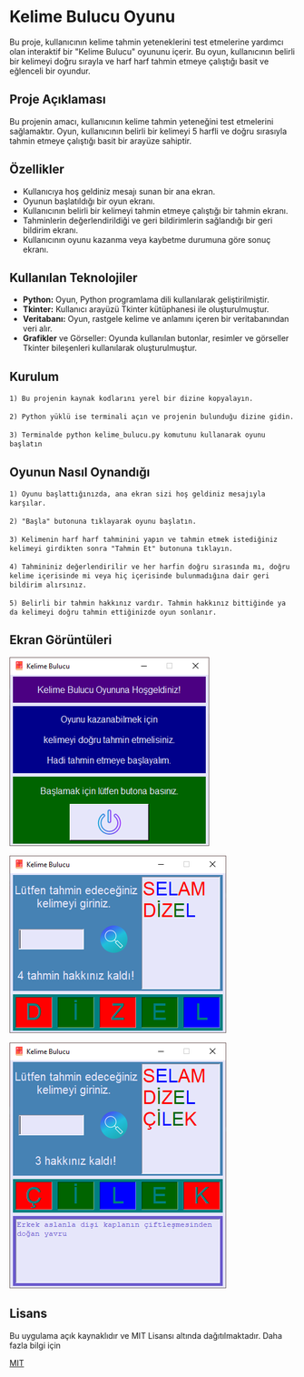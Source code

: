 
# Kelime Bulucu Oyunu

Bu proje, kullanıcının kelime tahmin yeteneklerini test etmelerine yardımcı olan interaktif bir "Kelime Bulucu" oyununu içerir. Bu oyun, kullanıcının belirli bir kelimeyi doğru sırayla ve harf harf tahmin etmeye çalıştığı basit ve eğlenceli bir oyundur.




## Proje Açıklaması

Bu projenin amacı, kullanıcının kelime tahmin yeteneğini test etmelerini sağlamaktır. Oyun, kullanıcının belirli bir kelimeyi 5 harfli ve doğru sırasıyla tahmin etmeye çalıştığı basit bir arayüze sahiptir.



  
## Özellikler

- Kullanıcıya hoş geldiniz mesajı sunan bir ana ekran.
- Oyunun başlatıldığı bir oyun ekranı.
- Kullanıcının belirli bir kelimeyi tahmin etmeye çalıştığı bir tahmin ekranı.
- Tahminlerin değerlendirildiği ve geri bildirimlerin sağlandığı bir geri bildirim ekranı.
- Kullanıcının oyunu kazanma veya kaybetme durumuna göre sonuç ekranı.



  
## Kullanılan Teknolojiler

- **Python:** Oyun, Python programlama dili kullanılarak geliştirilmiştir.
- **Tkinter:** Kullanıcı arayüzü Tkinter kütüphanesi ile oluşturulmuştur.
- **Veritabanı:** Oyun, rastgele kelime ve anlamını içeren bir veritabanından veri alır.
- **Grafikler** ve Görseller: Oyunda kullanılan butonlar, resimler ve görseller Tkinter bileşenleri kullanılarak oluşturulmuştur.

  
## Kurulum 

    1) Bu projenin kaynak kodlarını yerel bir dizine kopyalayın.

    2) Python yüklü ise terminali açın ve projenin bulunduğu dizine gidin.

    3) Terminalde python kelime_bulucu.py komutunu kullanarak oyunu başlatın

    
## Oyunun Nasıl Oynandığı

    1) Oyunu başlattığınızda, ana ekran sizi hoş geldiniz mesajıyla karşılar.
    
    2) "Başla" butonuna tıklayarak oyunu başlatın.
    
    3) Kelimenin harf harf tahminini yapın ve tahmin etmek istediğiniz kelimeyi girdikten sonra "Tahmin Et" butonuna tıklayın.
    
    4) Tahmininiz değerlendirilir ve her harfin doğru sırasında mı, doğru kelime içerisinde mi veya hiç içerisinde bulunmadığına dair geri bildirim alırsınız.
    
    5) Belirli bir tahmin hakkınız vardır. Tahmin hakkınız bittiğinde ya da kelimeyi doğru tahmin ettiğinizde oyun sonlanır.

    
  
## Ekran Görüntüleri

![Oyun Ekran Görüntüsü](https://raw.githubusercontent.com/yusufyasar13/kelime-bulucu/main/kelime_bulucu/screenshots/kelime_bulucu_ss_1.png)

![Oyun Ekran Görüntüsü](https://raw.githubusercontent.com/yusufyasar13/kelime-bulucu/main/kelime_bulucu/screenshots/kelime_bulucu_ss_2.png)

![Oyun Ekran Görüntüsü](https://raw.githubusercontent.com/yusufyasar13/kelime-bulucu/main/kelime_bulucu/screenshots/kelime_bulucu_ss_3.png)
  
## Lisans

Bu uygulama açık kaynaklıdır ve MIT Lisansı altında dağıtılmaktadır. Daha fazla bilgi için

[MIT](https://github.com/yusufyasar13/kelime-bulucu/blob/main/kelime_bulucu/LICENSE)

  
